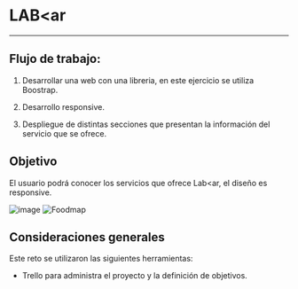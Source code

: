 # LAB<ar
***

## Flujo de trabajo: 

1. Desarrollar una web con una libreria, en este ejercicio se utiliza Boostrap.

2. Desarrollo responsive.

3. Despliegue de distintas secciones que presentan la información del servicio que se ofrece.

## Objetivo

El usuario podrá conocer los servicios que ofrece Lab<ar, el diseño es responsive.

![image](https://user-images.githubusercontent.com/29492900/38571400-05124eb8-3cb6-11e8-900e-10683ea7da10.png)
![Foodmap](assets/images/footer.jpg) 
 




## Consideraciones generales

Este reto se utilizaron las siguientes herramientas:

- Trello para administra el proyecto y la definición de objetivos.
